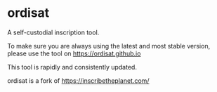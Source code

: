 # ordisat

A self-custodial inscription tool.

To make sure you are always using the latest and most stable version, please use the tool on https://ordisat.github.io

This tool is rapidly and consistently updated.

ordisat is a fork of https://inscribetheplanet.com/
